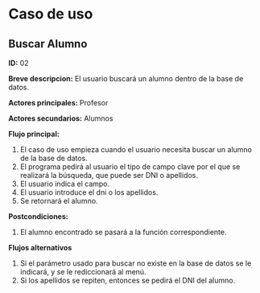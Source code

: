 # Caso de uso

## Buscar Alumno

**ID:** 02

**Breve descripcion:** El usuario buscará un alumno dentro de la base de datos.

**Actores principales:** Profesor

**Actores secundarios:** Alumnos

**Flujo principal:**
1. El caso de uso empieza cuando el usuario necesita buscar un alumno de la base de datos.
2. El programa pedirá al usuario el tipo de campo clave por el que se realizará la búsqueda, que puede ser DNI o apellidos.
3. El usuario indica el campo.
4. El usuario introduce el dni o los apellidos.
5. Se retornará el alumno.

**Postcondiciones:**
1. El alumno encontrado se pasará a la función correspondiente.

**Flujos alternativos**
1. Si el parámetro usado para buscar no existe en la base de datos se le indicará, y se le rediccionará al menú.
2. Si los apellidos se repiten, entonces se pedirá el DNI del alumno.
